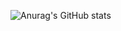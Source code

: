

![Anurag's GitHub stats](https://github-readme-stats.vercel.app/api?username=anuraghazra&theme=nightowl&show_icons=true)

